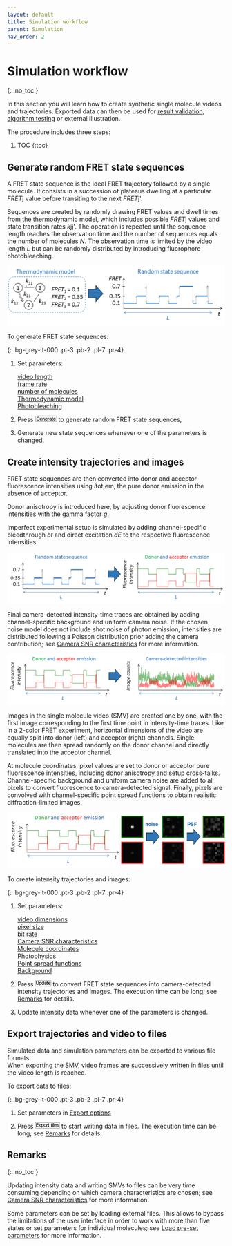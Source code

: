 ```yaml
---
layout: default
title: Simulation workflow
parent: Simulation
nav_order: 2
---
```


# Simulation workflow
{: .no_toc }

In this section you will learn how to create synthetic single molecule videos and trajectories. Exported data can then be used for 
[result validation](../tutorials/validate-results), 
[algorithm testing](../tutorials/test-algorithms) or external illustration.

The procedure includes three steps:

1. TOC
{:toc}

## Generate random FRET state sequences

A FRET state sequence is the ideal FRET trajectory followed by a single molecule. 
It consists in a succession of plateaus dwelling at a particular *FRET*j value before transiting to the next *FRET*j'. 

Sequences are created by randomly drawing FRET values and dwell times from the thermodynamic model, which includes possible *FRET*j values and state transition rates *k*jj'. 
The operation is repeated until the sequence length reaches the observation time and the number of sequences equals the number of molecules *N*. 
The observation time is limited by the video length *L* but can be randomly distributed by introducing fluorophore photobleaching.

![FRET state sequence](../assets/images/figures/sim-workflow-scheme-state-sequence.png "Generate FRET state sequences")

To generate FRET state sequences:

{: .bg-grey-lt-000 .pt-3 .pb-2 .pl-7 .pr-4}
1. Set parameters:  
     
   [video length](panels/panel-video-parameters)  
   [frame rate](panels/panel-video-parameters)  
   [number of molecules](panels/panel-molecules)  
   [Thermodynamic model](panels/panel-molecules)  
   [Photobleaching](panels/panel-molecules)  
     
1. Press 
![Generate](../assets/images/gui/but-sim-generate.png "Generate") to generate random FRET state sequences,  
     
1. Generate new state sequences whenever one of the parameters is changed.


## Create intensity trajectories and images 

FRET state sequences are then converted into donor and acceptor fluorescence intensities using *I*tot,em, the pure donor emission in the absence of acceptor.

Donor anisotropy is introduced here, by adjusting donor fluorescence intensities with the gamma factor *g*.

Imperfect experimental setup is simulated by adding channel-specific bleedthrough *bt* and direct excitation *dE* to the respective fluorescence intensities.

![Conversion to fluorescence](../assets/images/figures/sim-workflow-scheme-convert-to-intensity.png "Convert sequences to fluorescence intensities")

Final camera-detected intensity-time traces are obtained by adding channel-specific background and uniform camera noise.
If the chosen noise model does not include shot noise of photon emission, intensities are distributed following a Poisson distribution prior adding the camera contribution; see 
[Camera SNR characteristics](panels/panel-video-parameters#camera-snr-characteristics) for more information.

![Conversion to image counts](../assets/images/figures/sim-workflow-scheme-convert-to-image-count.png "Convert fluorescence intensities to image counts")

Images in the single molecule video (SMV) are created one by one, with the first image corresponding to the first time point in intensity-time traces.
Like in a 2-color FRET experiment, horizontal dimensions of the video are equally split into donor (left) and acceptor (right) channels. 
Single molecules are then spread randomly on the donor channel and directly translated into the acceptor channel.

At molecule coordinates, pixel values are set to donor or acceptor pure fluorescence intensities, including donor anisotropy and setup cross-talks.
Channel-specific background and uniform camera noise are added to all pixels to convert fluorescence to camera-detected signal. 
Finally, pixels are convolved with channel-specific point spread functions to obtain realistic diffraction-limited images. 

![Building SMV](../assets/images/figures/sim-workflow-scheme-build-video.gif "Building SMV from fluorescence intensity-time traces")

To create intensity trajectories and images:

{: .bg-grey-lt-000 .pt-3 .pb-2 .pl-7 .pr-4}
1. Set parameters:  
     
   [video dimensions](panels/panel-video-parameters)  
   [pixel size](panels/panel-video-parameters)  
   [bit rate](panels/panel-video-parameters)  
   [Camera SNR characteristics](panels/panel-video-parameters)  
   [Molecule coordinates](panels/panel-molecules)  
   [Photophysics](panels/panel-molecules)  
   [Point spread functions](panels/panel-experimental-setup)  
   [Background](panels/panel-experimental-setup)  
     
1. Press 
![Update](../assets/images/gui/but-sim-update.png "Update") to convert FRET state sequences into camera-detected intensity trajectories and images. The execution time can be long; see 
[Remarks](#remarks) for details.  
     
1. Update intensity data whenever one of the parameters is changed.


## Export trajectories and video to files

Simulated data and simulation parameters can be exported to various file formats.  
When exporting the SMV, video frames are successively written in files until the video length is reached.

To export data to files:

{: .bg-grey-lt-000 .pt-3 .pb-2 .pl-7 .pr-4}
1. Set parameters in [Export options](panels/panel-export-options)  
     
1. Press 
![Export files](../assets/images/gui/but-sim-export.png "Export files") to start writing data in files. The execution time can be long; see 
[Remarks](#remarks) for details.
 
## Remarks
{: .no_toc }

Updating intensity data and writing SMVs to files can be very time consuming depending on which camera characteristics are chosen; see 
[Camera SNR characteristics](panels/panel-video-parameters#camera-snr-characteristics) for more information.

Some parameters can be set by loading external files. This allows to bypass the limitations of the user interface in order to work with more than five states or set parameters for individual molecules; see 
[Load pre-set parameters](functionalities/load-preset-parameters.html) for more information.

